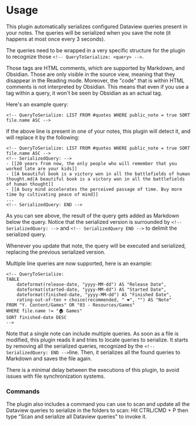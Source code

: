 # Usage

This plugin automatically serializes configured Dataview queries present in your notes. The queries will be serialized when you save the note (it happens at most once every 3 seconds).

The queries need to be wrapped in a very specific structure for the plugin to recognize those `<!-- QueryToSerialize: <query> -->`.

Those tags are HTML comments, which are supported by Markdown, and Obsidian. Those are only visible in the source view, meaning that they disappear in the Reading mode. Moreover, the "code" that is within HTML comments is not interpreted by Obsidian. This means that even if you use a tag within a query, it won't be seen by Obsidian as an actual tag.

Here's an example query:

```
<!-- QueryToSerialize: LIST FROM #quotes WHERE public_note = true SORT file.name ASC -->
```

If the above line is present in one of your notes, this plugin will detect it, and will replace it by the following:

```
<!-- QueryToSerialize: LIST FROM #quotes WHERE public_note = true SORT file.name ASC -->
<!-- SerializedQuery: -->
- [[20 years from now, the only people who will remember that you worked late are your kids]]
- [[A beautiful book is a victory won in all the battlefields of human thought.md|A beautiful book is a victory won in all the battlefields of human thought]]
- [[A busy mind accelerates the perceived passage of time. Buy more time by cultivating peace of mind]]
...
<!-- SerializedQuery: END -->
```

As you can see above, the result of the query gets added as Markdown below the query. Notice that the serialized version is surrounded by `<!-- SerializedQuery: -->` and `<!-- SerializedQuery END -->` to delimit the serialized query.

Whenever you update that note, the query will be executed and serialized, replacing the previous serialized version.

Multiple line queries are now supported, here is an example:
```
<!-- QueryToSerialize: 
TABLE
	dateformat(release-date, "yyyy-MM-dd") AS "Release Date",
	dateformat(started-date, "yyyy-MM-dd") AS "Started Date",
	dateformat(finished-date, "yyyy-MM-dd") AS "Finished Date",
	rating-out-of-ten + choice(recommended, " ❤️", "") AS "Note"
FROM "Y. Content/Games" OR "03 - Resources/Games"
WHERE file.name != "🏠 Games"
SORT finished-date DESC
-->
```

Note that a single note can include multiple queries. As soon as a file is modified, this plugin reads it and tries to locate queries to serialize. It starts by removing all the serialized queries, recognized by the `<!--SerializedQuery: END -->`line. Then, it serializes all the found queries to Markdown and saves the file again.

There is a minimal delay between the executions of this plugin, to avoid issues with file synchronization systems.

### Commands

The plugin also includes a command you can use to scan and update all the Dataview queries to serialize in the folders to scan: Hit CTRL/CMD + P then type "Scan and serialize all Dataview queries" to invoke it.
